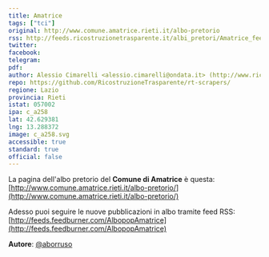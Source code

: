 ```yaml
---
title: Amatrice
tags: ["tci"]
original: http://www.comune.amatrice.rieti.it/albo-pretorio
rss: http://feeds.ricostruzionetrasparente.it/albi_pretori/Amatrice_feed.xml
twitter: 
facebook: 
telegram: 
pdf: 
author: Alessio Cimarelli <alessio.cimarelli@ondata.it> (http://www.ricostruzionetrasparente.it)
repo: https://github.com/RicostruzioneTrasparente/rt-scrapers/
regione: Lazio
provincia: Rieti
istat: 057002
ipa: c_a258
lat: 42.629381
lng: 13.288372
image: c_a258.svg
accessible: true
standard: true
official: false
---
```


La pagina dell'albo pretorio del **Comune di Amatrice** è questa: [http://www.comune.amatrice.rieti.it/albo-pretorio/](http://www.comune.amatrice.rieti.it/albo-pretorio/)

Adesso puoi seguire le nuove pubblicazioni in albo tramite feed RSS: [http://feeds.feedburner.com/AlbopopAmatrice](http://feeds.feedburner.com/AlbopopAmatrice)


**Autore**: [@aborruso](https://twitter.com/aborruso)
